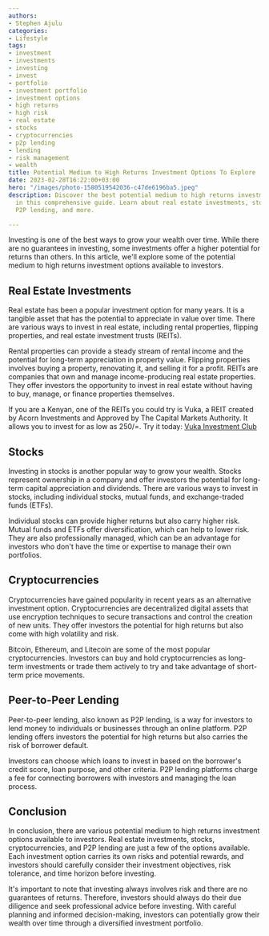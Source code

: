 ```yaml
---
authors:
- Stephen Ajulu
categories:
- Lifestyle
tags:
- investment
- investments
- investing
- invest
- portfolio
- investment portfolio
- investment options
- high returns
- high risk
- real estate
- stocks
- cryptocurrencies
- p2p lending
- lending
- risk management
- wealth
title: Potential Medium to High Returns Investment Options To Explore
date: 2023-02-28T16:22:00+03:00
hero: "/images/photo-1580519542036-c47de6196ba5.jpeg"
description: Discover the best potential medium to high returns investment options
  in this comprehensive guide. Learn about real estate investments, stocks, cryptocurrencies,
  P2P lending, and more.

---
```

Investing is one of the best ways to grow your wealth over time. While there are no guarantees in investing, some investments offer a higher potential for returns than others. In this article, we'll explore some of the potential medium to high returns investment options available to investors.

## Real Estate Investments

Real estate has been a popular investment option for many years. It is a tangible asset that has the potential to appreciate in value over time. There are various ways to invest in real estate, including rental properties, flipping properties, and real estate investment trusts (REITs).

Rental properties can provide a steady stream of rental income and the potential for long-term appreciation in property value. Flipping properties involves buying a property, renovating it, and selling it for a profit. REITs are companies that own and manage income-producing real estate properties. They offer investors the opportunity to invest in real estate without having to buy, manage, or finance properties themselves.

If you are a Kenyan, one of the REITs you could try is Vuka, a REIT created by Acorn Investments and Approved by The Capital Markets Authority. It allows you to invest for as low as 250/=. Try it today: [Vuka Investment Club](https://portal.vuka.co.ke/create-account?&invite_code=MS-100228-Dfi)

## Stocks

Investing in stocks is another popular way to grow your wealth. Stocks represent ownership in a company and offer investors the potential for long-term capital appreciation and dividends. There are various ways to invest in stocks, including individual stocks, mutual funds, and exchange-traded funds (ETFs).

Individual stocks can provide higher returns but also carry higher risk. Mutual funds and ETFs offer diversification, which can help to lower risk. They are also professionally managed, which can be an advantage for investors who don't have the time or expertise to manage their own portfolios.

## Cryptocurrencies

Cryptocurrencies have gained popularity in recent years as an alternative investment option. Cryptocurrencies are decentralized digital assets that use encryption techniques to secure transactions and control the creation of new units. They offer investors the potential for high returns but also come with high volatility and risk.

Bitcoin, Ethereum, and Litecoin are some of the most popular cryptocurrencies. Investors can buy and hold cryptocurrencies as long-term investments or trade them actively to try and take advantage of short-term price movements.

## Peer-to-Peer Lending

Peer-to-peer lending, also known as P2P lending, is a way for investors to lend money to individuals or businesses through an online platform. P2P lending offers investors the potential for high returns but also carries the risk of borrower default.

Investors can choose which loans to invest in based on the borrower's credit score, loan purpose, and other criteria. P2P lending platforms charge a fee for connecting borrowers with investors and managing the loan process.

## Conclusion

In conclusion, there are various potential medium to high returns investment options available to investors. Real estate investments, stocks, cryptocurrencies, and P2P lending are just a few of the options available. Each investment option carries its own risks and potential rewards, and investors should carefully consider their investment objectives, risk tolerance, and time horizon before investing.

It's important to note that investing always involves risk and there are no guarantees of returns. Therefore, investors should always do their due diligence and seek professional advice before investing. With careful planning and informed decision-making, investors can potentially grow their wealth over time through a diversified investment portfolio.